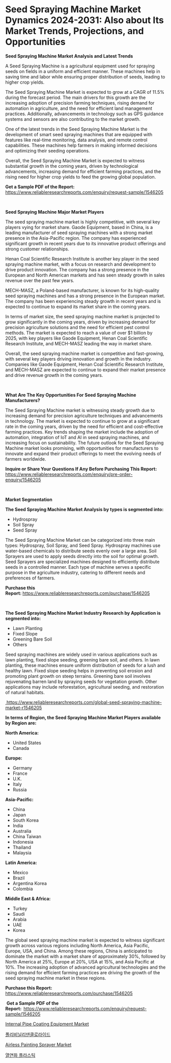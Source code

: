 <p><h1>Seed Spraying Machine Market Dynamics 2024-2031: Also about Its Market Trends, Projections, and Opportunities</h1></p><p><strong>Seed Spraying Machine Market Analysis and Latest Trends</strong></p>
<p><p>A Seed Spraying Machine is a agricultural equipment used for spraying seeds on fields in a uniform and efficient manner. These machines help in saving time and labor while ensuring proper distribution of seeds, leading to higher crop yields.</p><p>The Seed Spraying Machine Market is expected to grow at a CAGR of 11.5% during the forecast period. The main drivers for this growth are the increasing adoption of precision farming techniques, rising demand for automation in agriculture, and the need for efficient land management practices. Additionally, advancements in technology such as GPS guidance systems and sensors are also contributing to the market growth.</p><p>One of the latest trends in the Seed Spraying Machine Market is the development of smart seed spraying machines that are equipped with features like real-time monitoring, data analysis, and remote control capabilities. These machines help farmers in making informed decisions and optimizing their seeding operations.</p><p>Overall, the Seed Spraying Machine Market is expected to witness substantial growth in the coming years, driven by technological advancements, increasing demand for efficient farming practices, and the rising need for higher crop yields to feed the growing global population.</p></p>
<p><strong>Get a Sample PDF of the Report:&nbsp;</strong> <a href="https://www.reliableresearchreports.com/enquiry/request-sample/1546205">https://www.reliableresearchreports.com/enquiry/request-sample/1546205</a></p>
<p>&nbsp;</p>
<p><strong>Seed Spraying Machine Major Market Players</strong></p>
<p><p>The seed spraying machine market is highly competitive, with several key players vying for market share. Gaode Equipment, based in China, is a leading manufacturer of seed spraying machines with a strong market presence in the Asia-Pacific region. The company has experienced significant growth in recent years due to its innovative product offerings and strong customer relationships.</p><p>Henan Coal Scientific Research Institute is another key player in the seed spraying machine market, with a focus on research and development to drive product innovation. The company has a strong presence in the European and North American markets and has seen steady growth in sales revenue over the past few years.</p><p>MECH-MASZ, a Poland-based manufacturer, is known for its high-quality seed spraying machines and has a strong presence in the European market. The company has been experiencing steady growth in recent years and is expected to continue to expand its market share in the coming years.</p><p>In terms of market size, the seed spraying machine market is projected to grow significantly in the coming years, driven by increasing demand for precision agriculture solutions and the need for efficient pest control methods. The market is expected to reach a value of over $1 billion by 2025, with key players like Gaode Equipment, Henan Coal Scientific Research Institute, and MECH-MASZ leading the way in market share.</p><p>Overall, the seed spraying machine market is competitive and fast-growing, with several key players driving innovation and growth in the industry. Companies like Gaode Equipment, Henan Coal Scientific Research Institute, and MECH-MASZ are expected to continue to expand their market presence and drive revenue growth in the coming years.</p></p>
<p>&nbsp;</p>
<p><strong>What Are The Key Opportunities For Seed Spraying Machine Manufacturers?</strong></p>
<p><p>The Seed Spraying Machine market is witnessing steady growth due to increasing demand for precision agriculture techniques and advancements in technology. The market is expected to continue to grow at a significant rate in the coming years, driven by the need for efficient and cost-effective farming practices. Key trends shaping the market include the adoption of automation, integration of IoT and AI in seed spraying machines, and increasing focus on sustainability. The future outlook for the Seed Spraying Machine market looks promising, with opportunities for manufacturers to innovate and expand their product offerings to meet the evolving needs of farmers worldwide.</p></p>
<p><strong>Inquire or Share Your Questions If Any Before Purchasing This Report:</strong> <a href="https://www.reliableresearchreports.com/enquiry/pre-order-enquiry/1546205">https://www.reliableresearchreports.com/enquiry/pre-order-enquiry/1546205</a></p>
<p>&nbsp;</p>
<p><strong>Market Segmentation</strong></p>
<p><strong>The Seed Spraying Machine Market Analysis by types is segmented into:</strong></p>
<p><ul><li>Hydrospray</li><li>Soil Spray</li><li>Seed Spray</li></ul></p>
<p><p>The Seed Spraying Machine Market can be categorized into three main types: Hydrospray, Soil Spray, and Seed Spray. Hydrospray machines use water-based chemicals to distribute seeds evenly over a large area. Soil Sprayers are used to apply seeds directly into the soil for optimal growth. Seed Sprayers are specialized machines designed to efficiently distribute seeds in a controlled manner. Each type of machine serves a specific purpose in the agriculture industry, catering to different needs and preferences of farmers.</p></p>
<p><strong>Purchase this Report:&nbsp;</strong><a href="https://www.reliableresearchreports.com/purchase/1546205">https://www.reliableresearchreports.com/purchase/1546205</a></p>
<p>&nbsp;</p>
<p><strong>The Seed Spraying Machine Market Industry Research by Application is segmented into:</strong></p>
<p><ul><li>Lawn Planting</li><li>Fixed Slope</li><li>Greening Bare Soil</li><li>Others</li></ul></p>
<p><p>Seed spraying machines are widely used in various applications such as lawn planting, fixed slope seeding, greening bare soil, and others. In lawn planting, these machines ensure uniform distribution of seeds for a lush and healthy lawn. Fixed slope seeding helps in preventing soil erosion and promoting plant growth on steep terrains. Greening bare soil involves rejuvenating barren land by spraying seeds for vegetation growth. Other applications may include reforestation, agricultural seeding, and restoration of natural habitats.</p></p>
<p><a href="https://www.reliableresearchreports.com/global-seed-spraying-machine-market-r1546205">&nbsp;https://www.reliableresearchreports.com/global-seed-spraying-machine-market-r1546205</a></p>
<p><strong>In terms of Region, the Seed Spraying Machine Market Players available by Region are:</strong></p>
<p>
    <p> <strong> North America: </strong>
        <ul>
            <li>United States</li>
            <li>Canada</li>
        </ul>
        </p> 
    <p> <strong> Europe: </strong>
        <ul>
            <li>Germany</li>
            <li>France</li>
            <li>U.K.</li>
            <li>Italy</li>
            <li>Russia</li>
        </ul>
        </p> 
    <p> <strong> Asia-Pacific: </strong>
        <ul>
            <li>China</li>
            <li>Japan</li>
            <li>South Korea</li>
            <li>India</li>
            <li>Australia</li>
            <li>China Taiwan</li>
            <li>Indonesia</li>
            <li>Thailand</li>
            <li>Malaysia</li>
        </ul>
        </p> 
    <p> <strong> Latin America: </strong>
        <ul>
            <li>Mexico</li>
            <li>Brazil</li>
            <li>Argentina Korea</li>
            <li>Colombia</li>
        </ul>
        </p> 
    <p> <strong> Middle East & Africa: </strong>
        <ul>
            <li>Turkey</li>
            <li>Saudi</li>
            <li>Arabia</li>
            <li>UAE</li>
            <li>Korea</li>
        </ul>
    </p>
    </p>
<p><p>The global seed spraying machine market is expected to witness significant growth across various regions including North America, Asia Pacific, Europe, USA, and China. Among these regions, China is anticipated to dominate the market with a market share of approximately 30%, followed by North America at 25%, Europe at 20%, USA at 15%, and Asia Pacific at 10%. The increasing adoption of advanced agricultural technologies and the rising demand for efficient farming practices are driving the growth of the seed spraying machine market in these regions.</p></p>
<p><strong>Purchase this Report: </strong><a href="https://www.reliableresearchreports.com/purchase/1546205">https://www.reliableresearchreports.com/purchase/1546205</a></p>
<p>&nbsp;<strong>Get a Sample PDF of the Report:&nbsp;&nbsp;</strong><a href="https://www.reliableresearchreports.com/enquiry/request-sample/1546205">https://www.reliableresearchreports.com/enquiry/request-sample/1546205</a></p>
<p><strong></strong></p>
<p><p><a href="https://github.com/edytherolanlouisejk1miz0wig/Market-Research-Report-List-2/blob/main/internal-pipe-coating-equipment-market.md">Internal Pipe Coating Equipment Market</a></p><p><a href="https://medium.com/@lottierunte44/%ED%8F%B4%EB%A6%AC%EB%B9%84%EB%8B%AC%EB%A6%AC%EB%93%9C-%EC%97%BC%ED%99%94%EB%AC%BC-%EC%8B%9C%EC%9E%A5-2031%EB%85%84%EA%B9%8C%EC%A7%80%EC%9D%98-%EB%8F%99%ED%96%A5-%EC%98%88%EC%B8%A1-%EB%B0%8F-%EA%B2%BD%EC%9F%81-%EB%B6%84%EC%84%9D-c02fce7656eb">폴리비닐리덴클로라이드</a></p><p><a href="https://github.com/peachesmcdowel1/Market-Research-Report-List-2/blob/main/airless-painting-sprayer-market.md">Airless Painting Sprayer Market</a></p><p><a href="https://medium.com/@thadnader1941/%EC%97%B4%EC%86%8C%ED%94%84%ED%8A%B8%EB%8B%9D-%ED%94%8C%EB%9D%BC%EC%8A%A4%ED%8B%B1-%EC%8B%9C%EC%9E%A5%EC%9D%80-%EC%8B%9C%EC%9E%A5-%EC%A0%90%EC%9C%A0%EC%9C%A8-%EC%8B%9C%EC%9E%A5-%EB%8F%99%ED%96%A5-%EB%B0%8F-%EC%8B%9C%EC%9E%A5-%EC%84%B1%EC%9E%A5%EC%97%90-%EB%8C%80%ED%95%9C-%EC%A0%95%EB%B3%B4%EB%A5%BC-%EC%A0%9C%EA%B3%B5%ED%95%A9%EB%8B%88%EB%8B%A4-2b2fd0db540f">열연화 플라스틱</a></p></p>